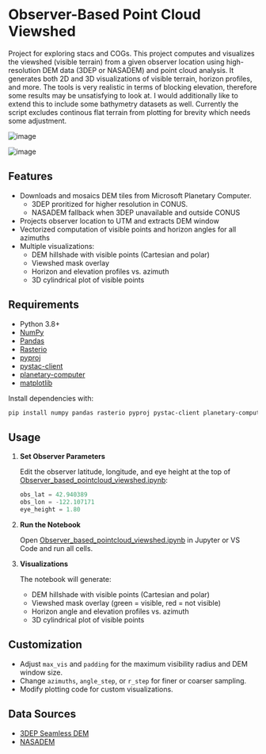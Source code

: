 # Observer-Based Point Cloud Viewshed

Project for exploring stacs and COGs. This project computes and visualizes the viewshed (visible terrain) from a given observer location using high-resolution DEM data (3DEP or NASADEM) and point cloud analysis. It generates both 2D and 3D visualizations of visible terrain, horizon profiles, and more. The tools is very realistic in terms of blocking elevation, therefore some results may be unsatisfying to look at. I would additionally like to extend this to include some bathymetry datasets as well. Currently the script excludes continous flat terrain from plotting for brevity which needs some adjustment. 

![image](https://github.com/user-attachments/assets/03a89301-c519-488f-94af-c81995dafd9e)

![image](https://github.com/user-attachments/assets/0648aeb1-6ffa-42aa-b709-8c9e97f3d4df)

## Features

- Downloads and mosaics DEM tiles from Microsoft Planetary Computer.
    - 3DEP proritized for higher resolution in CONUS.
    - NASADEM fallback when 3DEP unavailable and outside CONUS
- Projects observer location to UTM and extracts DEM window
- Vectorized computation of visible points and horizon angles for all azimuths
- Multiple visualizations:
  - DEM hillshade with visible points (Cartesian and polar)
  - Viewshed mask overlay
  - Horizon and elevation profiles vs. azimuth
  - 3D cylindrical plot of visible points

## Requirements

- Python 3.8+
- [NumPy](https://numpy.org/)
- [Pandas](https://pandas.pydata.org/)
- [Rasterio](https://rasterio.readthedocs.io/)
- [pyproj](https://pyproj4.github.io/pyproj/)
- [pystac-client](https://pystac-client.readthedocs.io/)
- [planetary-computer](https://planetarycomputer.microsoft.com/docs/reference/sdk/)
- [matplotlib](https://matplotlib.org/)

Install dependencies with:

```sh
pip install numpy pandas rasterio pyproj pystac-client planetary-computer matplotlib
```

## Usage

1. **Set Observer Parameters**

   Edit the observer latitude, longitude, and eye height at the top of [Observer_based_pointcloud_viewshed.ipynb](Observer_based_pointcloud_viewshed.ipynb):

   ```python
   obs_lat = 42.940389
   obs_lon = -122.107171
   eye_height = 1.80
   ```

2. **Run the Notebook**

   Open [Observer_based_pointcloud_viewshed.ipynb](Observer_based_pointcloud_viewshed.ipynb) in Jupyter or VS Code and run all cells.

3. **Visualizations**

   The notebook will generate:
   - DEM hillshade with visible points (Cartesian and polar)
   - Viewshed mask overlay (green = visible, red = not visible)
   - Horizon angle and elevation profiles vs. azimuth
   - 3D cylindrical plot of visible points

## Customization

- Adjust `max_vis` and `padding` for the maximum visibility radius and DEM window size.
- Change `azimuths`, `angle_step`, or `r_step` for finer or coarser sampling.
- Modify plotting code for custom visualizations.

## Data Sources

- [3DEP Seamless DEM](https://planetarycomputer.microsoft.com/dataset/3dep-seamless)
- [NASADEM](https://planetarycomputer.microsoft.com/dataset/nasadem)


